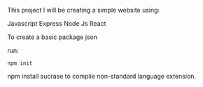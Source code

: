 This project I will be creating a simple website using:

Javascript
Express
Node Js
React

To create a basic package json

run:

    npm init
    
npm install sucrase to complie non-standard language extension.



